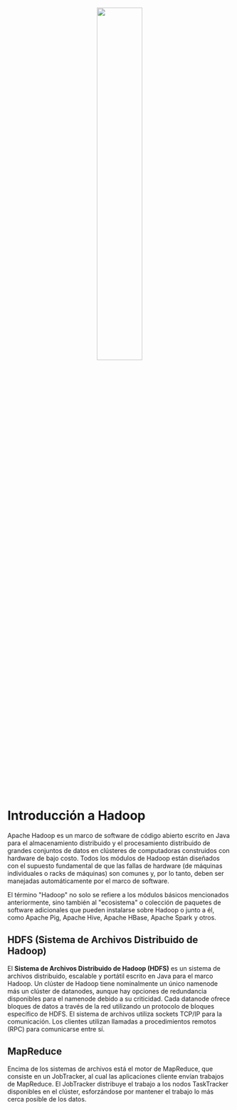 <p align="center">
   <br />
   <img src="https://encrypted-tbn0.gstatic.com/images?q=tbn:ANd9GcQTt_NmX8fT7DhkwK2G9tv940JJ2v6toYrddw&s" width="45%">
   <br />
</p>


# Introducción a Hadoop

Apache Hadoop es un marco de software de código abierto escrito en Java para el almacenamiento distribuido y el procesamiento distribuido de grandes conjuntos de datos en clústeres de computadoras construidos con hardware de bajo costo. Todos los módulos de Hadoop están diseñados con el supuesto fundamental de que las fallas de hardware (de máquinas individuales o racks de máquinas) son comunes y, por lo tanto, deben ser manejadas automáticamente por el marco de software.

El término "Hadoop" no solo se refiere a los módulos básicos mencionados anteriormente, sino también al "ecosistema" o colección de paquetes de software adicionales que pueden instalarse sobre Hadoop o junto a él, como Apache Pig, Apache Hive, Apache HBase, Apache Spark y otros.

## HDFS (Sistema de Archivos Distribuido de Hadoop)

El **Sistema de Archivos Distribuido de Hadoop (HDFS)** es un sistema de archivos distribuido, escalable y portátil escrito en Java para el marco Hadoop. Un clúster de Hadoop tiene nominalmente un único namenode más un clúster de datanodes, aunque hay opciones de redundancia disponibles para el namenode debido a su criticidad. Cada datanode ofrece bloques de datos a través de la red utilizando un protocolo de bloques específico de HDFS. El sistema de archivos utiliza sockets TCP/IP para la comunicación. Los clientes utilizan llamadas a procedimientos remotos (RPC) para comunicarse entre sí.

## MapReduce

Encima de los sistemas de archivos está el motor de MapReduce, que consiste en un JobTracker, al cual las aplicaciones cliente envían trabajos de MapReduce. El JobTracker distribuye el trabajo a los nodos TaskTracker disponibles en el clúster, esforzándose por mantener el trabajo lo más cerca posible de los datos.


